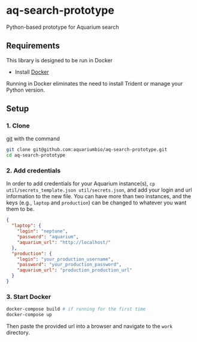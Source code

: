 # aq-search-prototype
Python-based prototype for Aquarium search

## Requirements

This library is designed to be run in Docker
* Install [Docker](https://www.docker.com/get-started)

Running in Docker eliminates the need to install Trident or manage your Python version.

## Setup
### 1. Clone
[git](https://git-scm.com/) with the command

```bash
git clone git@github.com:aquariumbio/aq-search-prototype.git
cd aq-search-prototype
```

### 2. Add credentials
In order to add credentials for your Aquarium instance(s), `cp util/secrets_template.json util/secrets.json`, and add your login and url information to the new file. You can have more than two instances, and the keys (e.g., `laptop` and `production`) can be changed to whatever you want them to be.

```json
{
  "laptop": {
    "login": "neptune",
    "password": "aquarium",
    "aquarium_url": "http://localhost/"
  },
  "production": {
    "login": "your_production_username",
    "password": "your_production_password",
    "aquarium_url": "production_production_url"
  }
}
```

### 3. Start Docker
```bash
docker-compose build # if running for the first time
docker-compose up
```
Then paste the provided url into a browser and navigate to the `work` directory.
